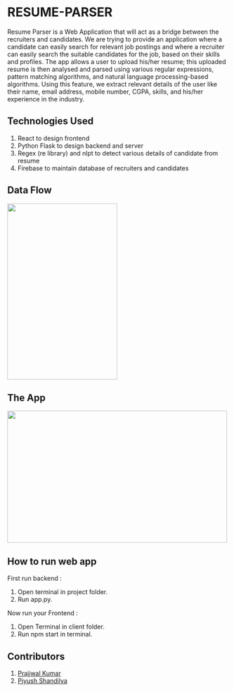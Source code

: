 # RESUME-PARSER
Resume Parser is a Web Application that will act as a bridge between the recruiters and candidates. We are trying to provide an application where a candidate can easily search for relevant job postings and where a recruiter can easily search the suitable candidates for the job, based on their skills and profiles. The app allows a user to upload his/her resume; this uploaded resume is then analysed and parsed using various regular expressions, pattern matching algorithms, and natural language processing-based algorithms. Using this feature, we extract relevant details of the user like their name, email address, mobile number, CGPA, skills, and his/her experience in the industry.

## Technologies Used

1.  React to design frontend 
2.  Python Flask to design backend and server 
3.  Regex (re library) and nlpt to detect various details of candidate from resume
4.  Firebase to maintain database of recruiters and candidates

## Data Flow 
<img src="https://github.com/Priybhanu99/Detectify/blob/main/images/data%20flow.png" width="250" height = "400">

## The App
<img src="https://github.com/Priybhanu99/Detectify/blob/main/images/app.jpg" width="500" height = "300">

##  How to run web app
First run backend :
1. Open terminal in project folder.
2. Run app.py.

Now run your Frontend : 
1. Open Terminal in client folder.
2. Run npm start in terminal.

## Contributors 
1. [Prajjwal Kumar](https://github.com/Prajjwalkr1999)
2. [Piyush Shandilya](https://github.com/bluespex) 
